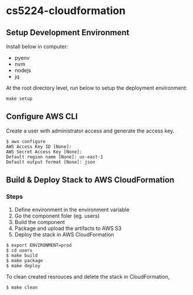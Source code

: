 # cs5224-cloudformation
## Setup Development Environment
Install below in computer:
- pyenv
- nvm
- nodejs
- jq  

At the root directory level, run below to setup the deployment environment:
```
make setup
```

## Configure AWS CLI
Create a user with administrator access and generate the access key.
```
$ aws configure
AWS Access Key ID [None]: 
AWS Secret Access Key [None]: 
Default region name [None]: us-east-1
Default output format [None]: json
```
## Build & Deploy Stack to AWS CloudFormation
### Steps
1. Define environment in the environment variable
2. Go the component foler (eg. users)
3. Build the component
3. Package and upload the artifacts to AWS S3
4. Deploy the stack in AWS CloudFormation
```
$ export ENVIRONMENT=prod
$ cd users
$ make build
$ make package
$ make deploy
```
To clean created resrouces and delete the stack in CloudFormation,
```
$ make clean
```
